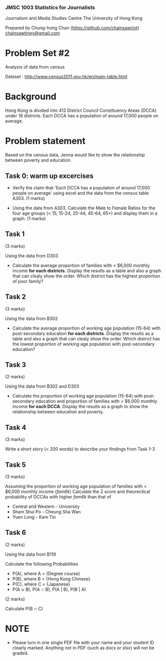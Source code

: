 ### JMSC 1003 Statistics for Journalists
Journalism and Media Studies Centre
The University of Hong Kong

Prepared by Chung-hong Chan (https://github.com/chainsawriot)  chainsawtiney@gmail.com

# Problem Set #2

Analysis of data from census

Dataset : http://www.census2011.gov.hk/en/main-table.html

# Background

Hong Kong is divided into 412 District Council Constituency Areas (DCCA) under 18 districts. Each DCCA has a population of around 17,000 people on average.

# Problem statement

Based on the census data, Jenna would like to show the relationship between poverty and education.

## Task 0: warm up excercises

* Verify the claim that 'Each DCCA has a population of around 17,000 people on average' using excel and the data from the census table A303. (1 marks)

* Using the data from A303, Calculate the Male to Female Ratios for the four age groups (< 15, 15-24, 25-44, 45-64, 65+) and display them in a graph. (1 marks)

## Task 1

(3 marks)

Using the data from D303

* Calculate the average proportion of families with < $6,000 monthly income **for each districts**. Display the results as a table and also a graph that can clealy show the order. Which district has the highest proportion of poor family?

## Task 2

(3 marks)

Using the data from B302

* Calculate the average proportion of working age population (15-64) with post-secondary education **for each districts**. Display the results as a table and also a graph that can clealy show the order. Which district has the lowest proportion of working age population with post-secondary education?

## Task 3

(2 marks)

Using the data from B302 and D303

* Calculate the proportion of working age population (15-64) with post-secondary education and proportion of families with < $6,000 monthly income **for each DCCA**. Display the results as a graph to show the relationship between education and poverty.

## Task 4

(3 marks)

Write a short story (< 200 words) to describe your findings from Task 1-3

## Task 5

(3 marks)

Assuming the proportion of working age population of families with < $6,000 monthly income (*fam6k*) Calculate the Z score and theorectical probability of DCCAs with higher *fam6k* than that of

* Central and Western - University
* Sham Shui Po - Cheung Sha Wan
* Yuen Long - Kam Tin

## Task 6

(2 marks)

Using the data from B119

Calculate the following Probabilities

* P(A), where A = {Degree course}
* P(B), where B = {Hong Kong Chinese}
* P(C), where C = {Japanese}
* P(A ∪ B), P(A ∩ B), P(A | B), P(B | A)

(2 marks)

Calculate P(B ∩ C)

# NOTE

* Please turn in one single PDF file with your name and your student ID clearly marked. Anything not in PDF (such as docx or xlsx) will not be graded.

